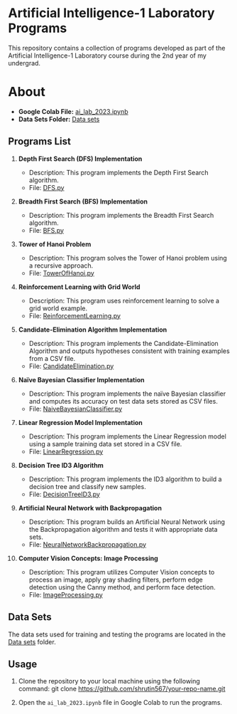 # Artificial Intelligence-1 Laboratory Programs

This repository contains a collection of programs developed as part of the Artificial Intelligence-1 Laboratory course during the 2nd year of my undergrad.

# About

- **Google Colab File:** [ai_lab_2023.ipynb](https://colab.research.google.com/github/shrutin567/ai-lab-2023/blob/main/ai_lab_2023.ipynb)
- **Data Sets Folder:** [Data sets](Data%20sets/)

## Programs List

1. **Depth First Search (DFS) Implementation**
   - Description: This program implements the Depth First Search algorithm.
   - File: [DFS.py](Programs/DFS.py)

2. **Breadth First Search (BFS) Implementation**
   - Description: This program implements the Breadth First Search algorithm.
   - File: [BFS.py](Programs/BFS.py)

3. **Tower of Hanoi Problem**
   - Description: This program solves the Tower of Hanoi problem using a recursive approach.
   - File: [TowerOfHanoi.py](Programs/TowerOfHanoi.py)

4. **Reinforcement Learning with Grid World**
   - Description: This program uses reinforcement learning to solve a grid world example.
   - File: [ReinforcementLearning.py](Programs/ReinforcementLearning.py)

5. **Candidate-Elimination Algorithm Implementation**
   - Description: This program implements the Candidate-Elimination Algorithm and outputs hypotheses consistent with training examples from a CSV file.
   - File: [CandidateElimination.py](Programs/CandidateElimination.py)

6. **Naïve Bayesian Classifier Implementation**
   - Description: This program implements the naïve Bayesian classifier and computes its accuracy on test data sets stored as CSV files.
   - File: [NaiveBayesianClassifier.py](Programs/NaiveBayesianClassifier.py)

7. **Linear Regression Model Implementation**
   - Description: This program implements the Linear Regression model using a sample training data set stored in a CSV file.
   - File: [LinearRegression.py](Programs/LinearRegression.py)

8. **Decision Tree ID3 Algorithm**
   - Description: This program implements the ID3 algorithm to build a decision tree and classify new samples.
   - File: [DecisionTreeID3.py](Programs/DecisionTreeID3.py)

9. **Artificial Neural Network with Backpropagation**
   - Description: This program builds an Artificial Neural Network using the Backpropagation algorithm and tests it with appropriate data sets.
   - File: [NeuralNetworkBackpropagation.py](Programs/NeuralNetworkBackpropagation.py)

10. **Computer Vision Concepts: Image Processing**
    - Description: This program utilizes Computer Vision concepts to process an image, apply gray shading filters, perform edge detection using the Canny method, and perform face detection.
    - File: [ImageProcessing.py](Programs/ImageProcessing.py)

## Data Sets

The data sets used for training and testing the programs are located in the [Data sets](Data%20sets/) folder.

## Usage

1. Clone the repository to your local machine using the following command:
   git clone https://github.com/shrutin567/your-repo-name.git

3. Open the `ai_lab_2023.ipynb` file in Google Colab to run the programs.
